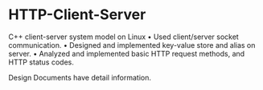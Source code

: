 # HTTP-Client-Server
C++ client-server system model on Linux
• Used client/server socket communication.
• Designed and implemented key-value store and alias on server.
• Analyzed and implemented basic HTTP request methods, and HTTP status codes.

Design Documents have detail information.
